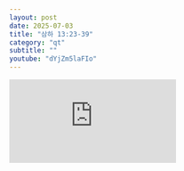 ```yaml
---
layout: post
date: 2025-07-03
title: "삼하 13:23-39"
category: "qt"
subtitle: ""
youtube: "dYjZm5laFIo"
---
```


<div class="youtube margin-large">
    <iframe src="https://www.youtube.com/embed/dYjZm5laFIo" title="YouTube video player" frameborder="0" allow="accelerometer; autoplay; clipboard-write; encrypted-media; gyroscope; picture-in-picture; web-share" allowfullscreen></iframe>
</div>


